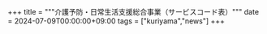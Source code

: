 +++
title = """介護予防・日常生活支援総合事業（サービスコード表）"""
date = 2024-07-09T00:00:00+09:00
tags = ["kuriyama","news"]
+++


